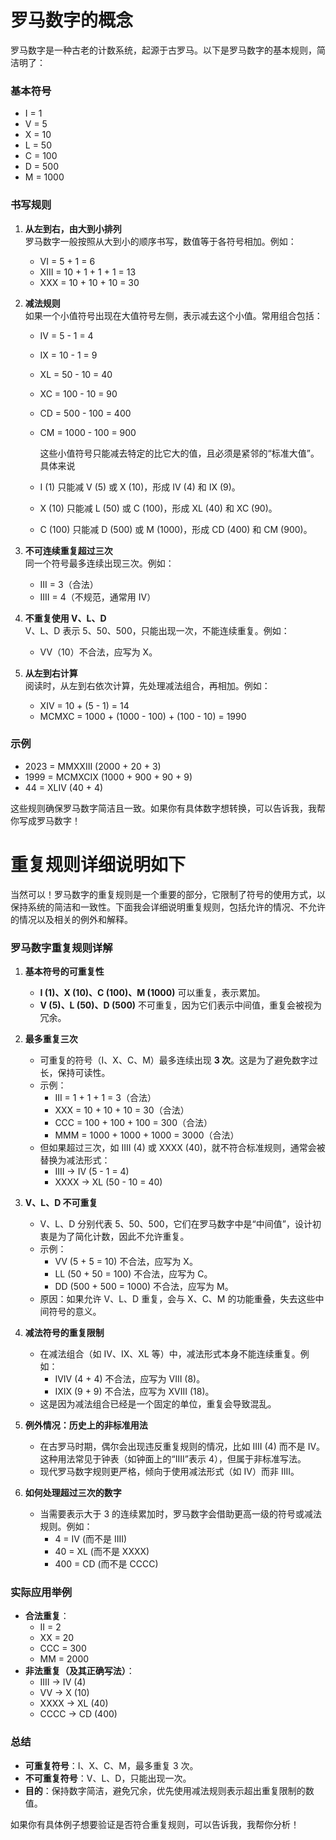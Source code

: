 # 罗马数字的概念

罗马数字是一种古老的计数系统，起源于古罗马。以下是罗马数字的基本规则，简洁明了：

### 基本符号
- I = 1
- V = 5
- X = 10
- L = 50
- C = 100
- D = 500
- M = 1000

### 书写规则
1. **从左到右，由大到小排列**  
   罗马数字一般按照从大到小的顺序书写，数值等于各符号相加。例如：
    - VI = 5 + 1 = 6
    - XIII = 10 + 1 + 1 + 1 = 13
    - XXX = 10 + 10 + 10 = 30

2. **减法规则**  
   如果一个小值符号出现在大值符号左侧，表示减去这个小值。常用组合包括：
    - IV = 5 - 1 = 4
    - IX = 10 - 1 = 9
    - XL = 50 - 10 = 40
    - XC = 100 - 10 = 90
    - CD = 500 - 100 = 400
    - CM = 1000 - 100 = 900  

      这些小值符号只能减去特定的比它大的值，且必须是紧邻的“标准大值”。具体来说
      
    - I (1) 只能减 V (5) 或 X (10)，形成 IV (4) 和 IX (9)。
    - X (10) 只能减 L (50) 或 C (100)，形成 XL (40) 和 XC (90)。
    - C (100) 只能减 D (500) 或 M (1000)，形成 CD (400) 和 CM (900)。


3. **不可连续重复超过三次**  
   同一个符号最多连续出现三次。例如：
    - III = 3（合法）
    - IIII = 4（不规范，通常用 IV）

4. **不重复使用 V、L、D**  
   V、L、D 表示 5、50、500，只能出现一次，不能连续重复。例如：
    - VV（10）不合法，应写为 X。

5. **从左到右计算**  
   阅读时，从左到右依次计算，先处理减法组合，再相加。例如：
    - XIV = 10 + (5 - 1) = 14
    - MCMXC = 1000 + (1000 - 100) + (100 - 10) = 1990

### 示例
- 2023 = MMXXIII (2000 + 20 + 3)
- 1999 = MCMXCIX (1000 + 900 + 90 + 9)
- 44 = XLIV (40 + 4)

这些规则确保罗马数字简洁且一致。如果你有具体数字想转换，可以告诉我，我帮你写成罗马数字！

# 重复规则详细说明如下

当然可以！罗马数字的重复规则是一个重要的部分，它限制了符号的使用方式，以保持系统的简洁和一致性。下面我会详细说明重复规则，包括允许的情况、不允许的情况以及相关的例外和解释。

### 罗马数字重复规则详解
1. **基本符号的可重复性**
   - **I (1)、X (10)、C (100)、M (1000)** 可以重复，表示累加。
   - **V (5)、L (50)、D (500)** 不可重复，因为它们表示中间值，重复会被视为冗余。

2. **最多重复三次**
   - 可重复的符号（I、X、C、M）最多连续出现 **3 次**。这是为了避免数字过长，保持可读性。
   - 示例：
      - III = 1 + 1 + 1 = 3（合法）
      - XXX = 10 + 10 + 10 = 30（合法）
      - CCC = 100 + 100 + 100 = 300（合法）
      - MMM = 1000 + 1000 + 1000 = 3000（合法）
   - 但如果超过三次，如 IIII (4) 或 XXXX (40)，就不符合标准规则，通常会被替换为减法形式：
      - IIII → IV (5 - 1 = 4)
      - XXXX → XL (50 - 10 = 40)

3. **V、L、D 不可重复**
   - V、L、D 分别代表 5、50、500，它们在罗马数字中是“中间值”，设计初衷是为了简化计数，因此不允许重复。
   - 示例：
      - VV (5 + 5 = 10) 不合法，应写为 X。
      - LL (50 + 50 = 100) 不合法，应写为 C。
      - DD (500 + 500 = 1000) 不合法，应写为 M。
   - 原因：如果允许 V、L、D 重复，会与 X、C、M 的功能重叠，失去这些中间符号的意义。

4. **减法符号的重复限制**
   - 在减法组合（如 IV、IX、XL 等）中，减法形式本身不能连续重复。例如：
      - IVIV (4 + 4) 不合法，应写为 VIII (8)。
      - IXIX (9 + 9) 不合法，应写为 XVIII (18)。
   - 这是因为减法组合已经是一个固定的单位，重复会导致混乱。

5. **例外情况：历史上的非标准用法**
   - 在古罗马时期，偶尔会出现违反重复规则的情况，比如 IIII (4) 而不是 IV。这种用法常见于钟表（如钟面上的“IIII”表示 4），但属于非标准写法。
   - 现代罗马数字规则更严格，倾向于使用减法形式（如 IV）而非 IIII。

6. **如何处理超过三次的数字**
   - 当需要表示大于 3 的连续累加时，罗马数字会借助更高一级的符号或减法规则。例如：
      - 4 = IV (而不是 IIII)
      - 40 = XL (而不是 XXXX)
      - 400 = CD (而不是 CCCC)

### 实际应用举例
- **合法重复**：
   - II = 2
   - XX = 20
   - CCC = 300
   - MM = 2000
- **非法重复（及其正确写法）**：
   - IIII → IV (4)
   - VV → X (10)
   - XXXX → XL (40)
   - CCCC → CD (400)

### 总结
- **可重复符号**：I、X、C、M，最多重复 3 次。
- **不可重复符号**：V、L、D，只能出现一次。
- **目的**：保持数字简洁，避免冗余，优先使用减法规则表示超出重复限制的数值。

如果你有具体例子想要验证是否符合重复规则，可以告诉我，我帮你分析！